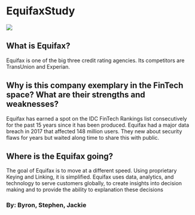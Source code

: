 # EquifaxStudy
![](https://encrypted-tbn0.gstatic.com/images?q=tbn:ANd9GcQISfYebFADulA3y_S9AY4oazGIujI6BqJJ3g&usqp=CAU)
## What is Equifax?
Equifax is one of the big three credit rating agencies. Its competitors are TransUnion and Experian.

## Why is this company exemplary in the FinTech space? What are their strengths and weaknesses?
Equifax has earned a spot on the IDC FinTech Rankings list consecutively for the past 15 years since it has been produced. Equifax had a major data breach in 2017 that affected 148 million users. They new about security flaws for years but waited along time to share this with public.

## Where is the Equifax going?
The goal of Equifax is to move at a different speed. Using proprietary Keying and Linking, it is simplified. 
Equifax uses data, analytics, and technology to serve customers globally, to create insights into decision making and to provide the ability to explanation these decisions 

### By: Byron, Stephen, Jackie
